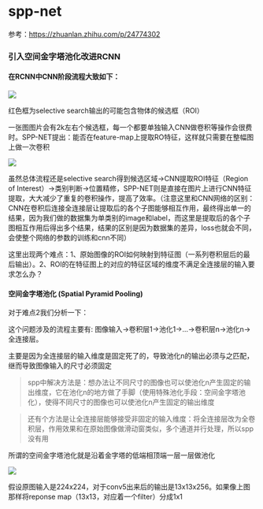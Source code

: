 # spp-net

参考：https://zhuanlan.zhihu.com/p/24774302

### 引入空间金字塔池化改进RCNN

#### 在RCNN中CNN阶段流程大致如下：

![](https://pic1.zhimg.com/80/v2-e33c609edc8647a326392a27ff24489b_hd.jpg)

红色框为selective search输出的可能包含物体的候选框（ROI）

一张图图片会有2k左右个候选框，每一个都要单独输入CNN做卷积等操作会很费时。SPP-NET提出：能否在feature-map上提取RO特征，这样就只需要在整幅图上做一次卷积

![](https://pic1.zhimg.com/80/v2-7d5d06d0553d6dab106588ec4654df15_hd.jpg)

虽然总体流程还是selective search得到候选区域->CNN提取ROI特征（Region of Interest）->类别判断->位置精修，SPP-NET则是直接在图片上进行CNN特征提取，大大减少了重复的卷积操作，提高了效率。（注意这里和CNN网络的区别：CNN在卷积后连接全连接层让提取后的各个子图能够相互作用，最终得出单一的结果，因为我们做的数据集为单类别的image和label，而这里是提取后的各个子图相互作用后得出多个结果，结果的区别是因为数据集的差异，loss也就会不同，会使整个网络的参数的训练和cnn不同）

这里出现两个难点：1、原始图像的ROI如何映射到特征图（一系列卷积层后的最后输出）。2、ROI的在特征图上的对应的特征区域的维度不满足全连接层的输入要求怎么办？

#### 空间金字塔池化 (Spatial Pyramid Pooling)

对于难点2我们分析一下：

这个问题涉及的流程主要有: 图像输入->卷积层1->池化1->...->卷积层n->池化n->全连接层。

主要是因为全连接层的输入维度是固定死了的，导致池化n的输出必须与之匹配，继而导致图像输入的尺寸必须固定

> spp中解决方法是：想办法让不同尺寸的图像也可以使池化n产生固定的输出维度，它在池化n的地方做了手脚（使用特殊池化手段：空间金字塔池化），使得不同尺寸的图像也可以使池化n产生固定的输出维度

> 还有个方法是让全连接层能够接受非固定的输入维度：将全连接层改为全卷积层，作用效果和在原始图像做滑动窗类似，多个通道并行处理，所以spp没有用

所谓的空间金字塔池化就是沿着金字塔的低端相顶端一层一层做池化

![](https://pic1.zhimg.com/80/v2-f4331c5ed1a37aa9b01314ccbf7add45_hd.jpg)

假设原图输入是224x224，对于conv5出来后的输出是13x13x256。如果像上图那样将reponse map（13x13，对应着一个filter）分成1x1